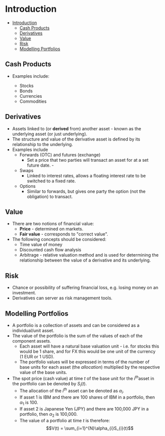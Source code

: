 # Introduction

- [Introduction](#introduction)
  - [Cash Products](#cash-products)
  - [Derivatives](#derivatives)
  - [Value](#value)
  - [Risk](#risk)
  - [Modelling Portfolios](#modelling-portfolios)

## Cash Products

- Examples include:

  - Stocks
  - Bonds
  - Currencies
  - Commodities

## Derivatives

- Assets linked to (or **derived** from) another asset - known as the underlying asset (or just underlying).
- The structure and value of the derivative asset is defined by its relationship to the underlying.
- Examples include
  - Forwards (OTC) and futures (exchange)
    - Set a price that two parties will transact an asset for at a set future date. -
  - Swaps
    - Linked to interest rates, allows a floating interest rate to be switched to a fixed rate.
  - Options
    - Similar to forwards, but gives one party the option (not the obligation) to transact.

## Value

- There are two notions of financial value:
  - **Price** - determined on markets.
  - **Fair value** - corresponds to "correct value".
- The following concepts should be considered:
  - Time value of money
  - Discounted cash flow analysis
  - Arbitrage - relative valuation method and is used for determining the relationship between the value of a derivative and its underlying.

## Risk

- Chance or possibility of suffering financial loss, e.g. losing money on an investment.
- Derivatives can server as risk management tools.

## Modelling Portfolios

- A portfolio is a collection of assets and can be considered as a individual/unit asset.
- The value of the portfolio is the sum of the values of each of the component assets.
  - Each asset will have a natural base valuation unit - i.e. for stocks this would be 1 share, and for FX this would be one unit of the currency (1 EUR or 1 USD).
  - The portfolio values will be expressed in terms of the number of base units for each asset (the *allocation*) multiplied by the respective value of the base units.
- The spot price (cash value) at time $t$ of the base unit for the $i^{th}$asset in the portfolio can be denoted by $S_{i}(t)$.
  - The allocation of the $i^{th}$ asset can be denoted as $\alpha_{i}$.
  - If asset 1 is IBM and there are 100 shares of IBM in a portfolio, then $\alpha_{1}$ is 100.
  - If asset 2 is Japanese Yen (JPY) and there are 100,000 JPY in a portfolio, then $\alpha_{2}$ is 100,000.
  - The value of a portfolio at time $t$ is therefore:
$$V(t) = \sum_{i=1}^{N}\alpha_{i}S_{i}(t)$$
